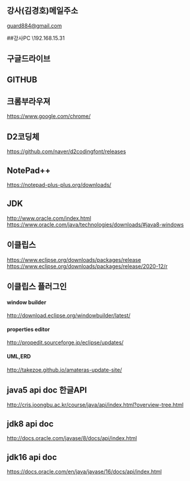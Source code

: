 ## 강사(김경호)메일주소
guard884@gmail.com


##강사PC
 \\192.168.15.31

## 구글드라이브

## GITHUB 


## 크롬부라우져
https://www.google.com/chrome/


 

## D2코딩체
https://github.com/naver/d2codingfont/releases

## NotePad++
https://notepad-plus-plus.org/downloads/


## JDK
http://www.oracle.com/index.html
https://www.oracle.com/java/technologies/downloads/#java8-windows

## 이클립스
https://www.eclipse.org/downloads/packages/release
https://www.eclipse.org/downloads/packages/release/2020-12/r

## 이클립스 플러그인
 #### window builder
 http://download.eclipse.org/windowbuilder/latest/
 #### properties editor
 http://propedit.sourceforge.jp/eclipse/updates/
 #### UML,ERD
 http://takezoe.github.io/amateras-update-site/

## java5 api doc 한글API
http://cris.joongbu.ac.kr/course/java/api/index.html?overview-tree.html

## jdk8  api doc
http://docs.oracle.com/javase/8/docs/api/index.html     

## jdk16 api doc
https://docs.oracle.com/en/java/javase/16/docs/api/index.html 
